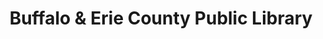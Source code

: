---
layout: repo
title: "Buffalo & Erie County Public Library"
id: 19031
permalink: repos/19031/
---